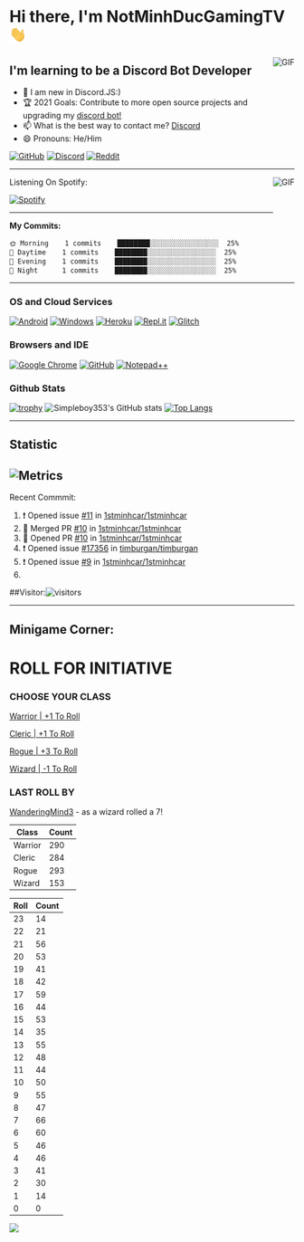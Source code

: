 # Hi there, I'm NotMinhDucGamingTV <img width="30px" src="https://github.com/SatYu26/SatYu26/raw/master/Assets/Hi.gif" />

<img align="right" alt="GIF" height="160px" src="https://octodex.github.com/images/daftpunktocat-guy.gif" />

## I'm learning to be a Discord Bot Developer

- 🌱 I am new in Discord.JS:)
- 🏆 2021 Goals: Contribute to more open source projects and upgrading my [discord bot!](https://discord.com/api/oauth2/authorize?client_id=892340813906968587&permissions=0&redirect_uri=https%3A%2F%2Fwebsite-for-my-bot.herokuapp.com%2Fapi%2Fv1%2Fauth&scope=bot%20applications.commands)
- 📫 What is the best way to contact me? [Discord](https://discord.com/users/470047132670361610)
- 😄 Pronouns: He/Him

[![GitHub](https://img.shields.io/badge/Github-100000?style=for-the-badge&logo=github&logoColor=white)](https://github.com/1stminhcar)
[![Discord](https://img.shields.io/badge/Discord-7289DA?style=for-the-badge&logo=discord&logoColor=white)](https://discord.gg/YpbvvR9SX8)
[![Reddit](https://img.shields.io/badge/Reddit-FF4500?style=for-the-badge&logo=reddit&logoColor=white)](https://www.reddit.com/user/Unlikely-Agent)

---

<img align="right" alt="GIF" height="170px" src="https://media.giphy.com/media/J5B1Y8QZnzXXbLQIBu/giphy.gif" />
  Listening On Spotify:

[![Spotify](https://novatorem-kyzbk7wxl-bardiesel.vercel.app/api/spotify)](https://open.spotify.com/user/31xhadxgkhc6hcgu6qvu5snptxh4)

---
<!--START_SECTION:waka-->
**My Commits:** 

```text
🌞 Morning    1 commits    ████████░░░░░░░░░░░░░░░░░  25%
🌆 Daytime    1 commits    ████████░░░░░░░░░░░░░░░░░  25%
🌃 Evening    1 commits    ████████░░░░░░░░░░░░░░░░░  25%
🌙 Night      1 commits    ████████░░░░░░░░░░░░░░░░░  25%
```
<!--END_SECTION:waka-->

---

### OS and Cloud Services
[![Android](https://img.shields.io/badge/Android-3DDC84?style=for-the-badge&logo=android&logoColor=white)](https://android.com)
[![Windows](https://img.shields.io/badge/Windows-0078D6?style=for-the-badge&logo=windows&logoColor=white)](https://microsoft.com/windows)
[![Heroku](https://img.shields.io/badge/Heroku-430098?style=for-the-badge&logo=heroku&logoColor=white)](https://heroku.com)
[![Repl.it](https://img.shields.io/badge/replit-667881?style=for-the-badge&logo=replit&logoColor=white)](https://replit.com)
[![Glitch](https://img.shields.io/badge/Glitch-2800ff?style=for-the-badge&logo=glitch&logoColor=white)](https://glitch.com)

### Browsers and IDE
[![Google Chrome](https://img.shields.io/badge/Google_chrome-4285F4?style=for-the-badge&logo=Google-chrome&logoColor=white)](https://google.com/chrome/)
[![GitHub](https://img.shields.io/badge/Github-100000?style=for-the-badge&logo=github&logoColor=white)](https://github.com)
[![Notepad++](https://img.shields.io/badge/Notepad++-90E59A.svg?style=for-the-badge&logo=notepad%2B%2B&logoColor=black)](https://notepad-plus-plus.org)

### Github Stats
[![trophy](https://github-profile-trophy.vercel.app/?username=1stminhcar&theme=onedark&title=Joined2020,Commit,Followers,Repositories,Stars,PullRequest)](https://github.com/ryo-ma/github-profile-trophy)
![Simpleboy353's GitHub stats](https://github-readme-stats.vercel.app/api?username=1stminhcar&show_icons=true&theme=radical)
[![Top Langs](https://github-readme-stats.vercel.app/api/top-langs/?username=1stminhcar)](https://github.com/anuraghazra/github-readme-stats)

---
## Statistic
![Metrics](https://metrics.lecoq.io/1stminhcar?template=classic&config.timezone=Asia%2FHo_Chi_Minh)
---
Recent Commmit:
  <!--START_SECTION:activity-->
1. ❗️ Opened issue [#11](https://github.com/1stminhcar/1stminhcar/issues/11) in [1stminhcar/1stminhcar](https://github.com/1stminhcar/1stminhcar)
2. 🎉 Merged PR [#10](https://github.com/1stminhcar/1stminhcar/pull/10) in [1stminhcar/1stminhcar](https://github.com/1stminhcar/1stminhcar)
3. 💪 Opened PR [#10](https://github.com/1stminhcar/1stminhcar/pull/10) in [1stminhcar/1stminhcar](https://github.com/1stminhcar/1stminhcar)
4. ❗️ Opened issue [#17356](https://github.com/timburgan/timburgan/issues/17356) in [timburgan/timburgan](https://github.com/timburgan/timburgan)
5. ❗️ Opened issue [#9](https://github.com/1stminhcar/1stminhcar/issues/9) in [1stminhcar/1stminhcar](https://github.com/1stminhcar/1stminhcar)
5.
<!--END_SECTION:activity-->

##Visitor:![visitors](https://visitor-badge.glitch.me/badge?page_id=1stminhcar.1stminhcar&left_color=black&right_color=black)

---
## Minigame Corner:
# ROLL FOR INITIATIVE
### CHOOSE YOUR CLASS

[Warrior | +1 To Roll](https://github.com/1stminhcar/1stminhcar/issues/new?title=roll%7Cwarrior&body=Just+click+%27Submit+new+issue%27.)

[Cleric | +1 To Roll](https://github.com/1stminhcar/1stminhcar/issues/new?title=roll%7Ccleric&body=Just+click+%27Submit+new+issue%27.)

[Rogue | +3 To Roll](https://github.com/1stminhcar/1stminhcar/issues/new?title=roll%7Crogue&body=Just+click+%27Submit+new+issue%27.)

[Wizard | -1 To Roll](https://github.com/1stminhcar/1stminhcar/issues/new?title=roll%7Cwizard&body=Just+click+%27Submit+new+issue%27.)
### LAST ROLL BY
[WanderingMind3](https://www.github.com/WanderingMind3) - as a wizard rolled a 7!

|Class|Count|
|-|-|
|Warrior|290|
|Cleric|284|
|Rogue|293|
|Wizard|153|

|Roll|Count|
|-|-|
|23|14
|22|21
|21|56
|20|53
|19|41
|18|42
|17|59
|16|44
|15|53
|14|35
|13|55
|12|48
|11|44
|10|50
|9|55
|8|47
|7|66
|6|60
|5|46
|4|46
|3|41
|2|30
|1|14
|0|0


<img src="https://imgur.com/rilHVxA.png"/> 
